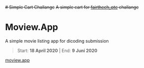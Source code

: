 ~~# Simple Cart Challange~~
~~A simple cart for [fairthech_pte](https://www.instagram.com/fairtech_pte/) challange~~
# Moview.App
A simple movie listing app for dicoding submission

>Start: __18 April 2020__ | End: __9 Juni 2020__

[moview.app](https://mbishram.github.io/movie-app/)

